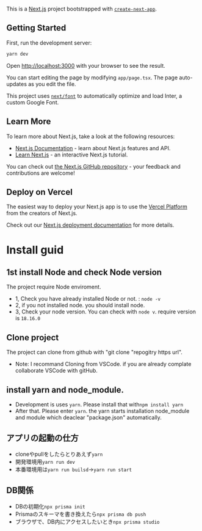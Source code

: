 This is a [Next.js](https://nextjs.org/) project bootstrapped with [`create-next-app`](https://github.com/vercel/next.js/tree/canary/packages/create-next-app).

## Getting Started

First, run the development server:

```bash
yarn dev
```

Open [http://localhost:3000](http://localhost:3000) with your browser to see the result.

You can start editing the page by modifying `app/page.tsx`. The page auto-updates as you edit the file.

This project uses [`next/font`](https://nextjs.org/docs/basic-features/font-optimization) to automatically optimize and load Inter, a custom Google Font.

## Learn More

To learn more about Next.js, take a look at the following resources:

- [Next.js Documentation](https://nextjs.org/docs) - learn about Next.js features and API.
- [Learn Next.js](https://nextjs.org/learn) - an interactive Next.js tutorial.

You can check out [the Next.js GitHub repository](https://github.com/vercel/next.js/) - your feedback and contributions are welcome!

## Deploy on Vercel

The easiest way to deploy your Next.js app is to use the [Vercel Platform](https://vercel.com/new?utm_medium=default-template&filter=next.js&utm_source=create-next-app&utm_campaign=create-next-app-readme) from the creators of Next.js.

Check out our [Next.js deployment documentation](https://nextjs.org/docs/deployment) for more details.


# Install guid

## 1st install Node and check Node version
  The project require Node enviroment.
  * 1, Check you have already installed Node or not. : ```node -v```
  * 2, if you not installed node. you should install node.
  * 3, Check your node version. You can check with ```node v```. require version is ```18.16.0```

## Clone project
  The project can clone from github with "git clone "repogitry https url".
  * Note: I recommand Cloning from VSCode. if you are already complate collaborate VSCode with gitHub.

## install yarn and node_module.
  * Development is uses ```yarn```. Please install that with```npm install yarn```
  * After that. Please enter ```yarn```. the yarn starts installation node_module and module which deaclear "package.json" automatically.
## アプリの起動の仕方
* cloneやpullをしたらとりあえず```yarn```
* 開発環境用```yarn run dev```
* 本番環境用は```yarn run builsd```→```yarn run start```


## DB関係
* DBの初期化```npx prisma init```
* Prismaのスキーマを書き換えたら```npx prisma db push```
* ブラウザで、DB内にアクセスしたいとき```npx prisma studio```